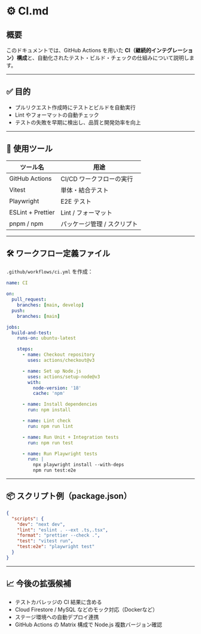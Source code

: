 # ⚙️ CI.md

## 概要

このドキュメントでは、GitHub Actions を用いた **CI（継続的インテグレーション）構成**と、自動化されたテスト・ビルド・チェックの仕組みについて説明します。

---

## ✅ 目的

- プルリクエスト作成時にテストとビルドを自動実行
- Lint やフォーマットの自動チェック
- テストの失敗を早期に検出し、品質と開発効率を向上

---

## 🚀 使用ツール

| ツール名            | 用途                          |
|---------------------|-------------------------------|
| GitHub Actions       | CI/CD ワークフローの実行      |
| Vitest               | 単体・結合テスト               |
| Playwright           | E2E テスト                    |
| ESLint + Prettier    | Lint / フォーマット           |
| pnpm / npm           | パッケージ管理 / スクリプト   |

---

## 🛠️ ワークフロー定義ファイル

`.github/workflows/ci.yml` を作成：

```yaml
name: CI

on:
  pull_request:
    branches: [main, develop]
  push:
    branches: [main]

jobs:
  build-and-test:
    runs-on: ubuntu-latest

    steps:
      - name: Checkout repository
        uses: actions/checkout@v3

      - name: Set up Node.js
        uses: actions/setup-node@v3
        with:
          node-version: '18'
          cache: 'npm'

      - name: Install dependencies
        run: npm install

      - name: Lint check
        run: npm run lint

      - name: Run Unit + Integration tests
        run: npm run test

      - name: Run Playwright tests
        run: |
          npx playwright install --with-deps
          npm run test:e2e
```

---

## 📦 スクリプト例（package.json）
```json
{
  "scripts": {
    "dev": "next dev",
    "lint": "eslint . --ext .ts,.tsx",
    "format": "prettier --check .",
    "test": "vitest run",
    "test:e2e": "playwright test"
  }
}
```

---

## 📈 今後の拡張候補
- テストカバレッジの CI 結果に含める
- Cloud Firestore / MySQL などのモック対応（Dockerなど）
- ステージ環境への自動デプロイ連携
- GitHub Actions の Matrix 構成で Node.js 複数バージョン確認
